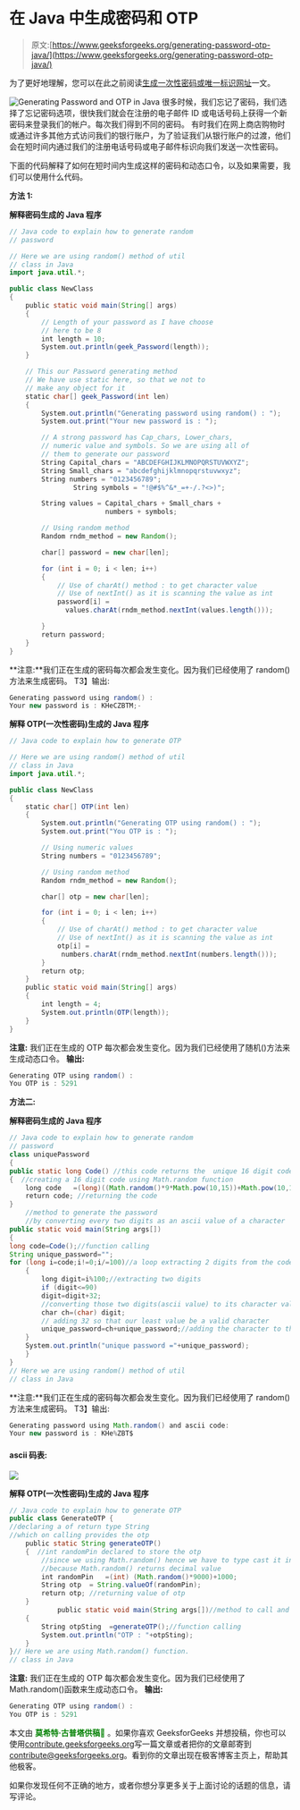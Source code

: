 # 在 Java 中生成密码和 OTP

> 原文:[https://www.geeksforgeeks.org/generating-password-otp-java/](https://www.geeksforgeeks.org/generating-password-otp-java/)

为了更好地理解，您可以在此之前阅读[生成一次性密码或唯一标识网址](https://www.geeksforgeeks.org/generate-one-time-password-unique-identification-url/)一文。

![Generating Password and OTP in Java](img/c44820b2a17274416ab030136eded909.png)
很多时候，我们忘记了密码，我们选择了忘记密码选项，很快我们就会在注册的电子邮件 ID 或电话号码上获得一个新密码来登录我们的帐户。每次我们得到不同的密码。
有时我们在网上商店购物时或通过许多其他方式访问我们的银行账户，为了验证我们从银行账户的过渡，他们会在短时间内通过我们的注册电话号码或电子邮件标识向我们发送一次性密码。

下面的代码解释了如何在短时间内生成这样的密码和动态口令，以及如果需要，我们可以使用什么代码。

**方法 1:**

**解释密码生成的 Java 程序**

```java
// Java code to explain how to generate random
// password

// Here we are using random() method of util
// class in Java
import java.util.*;

public class NewClass
{
    public static void main(String[] args)
    {
        // Length of your password as I have choose
        // here to be 8
        int length = 10;
        System.out.println(geek_Password(length));
    }

    // This our Password generating method
    // We have use static here, so that we not to
    // make any object for it
    static char[] geek_Password(int len)
    {
        System.out.println("Generating password using random() : ");
        System.out.print("Your new password is : ");

        // A strong password has Cap_chars, Lower_chars,
        // numeric value and symbols. So we are using all of
        // them to generate our password
        String Capital_chars = "ABCDEFGHIJKLMNOPQRSTUVWXYZ";
        String Small_chars = "abcdefghijklmnopqrstuvwxyz";
        String numbers = "0123456789";
                String symbols = "!@#$%^&*_=+-/.?<>)";

        String values = Capital_chars + Small_chars +
                        numbers + symbols;

        // Using random method
        Random rndm_method = new Random();

        char[] password = new char[len];

        for (int i = 0; i < len; i++)
        {
            // Use of charAt() method : to get character value
            // Use of nextInt() as it is scanning the value as int
            password[i] =
              values.charAt(rndm_method.nextInt(values.length()));

        }
        return password;
    }
}
```

**注意:**我们正在生成的密码每次都会发生变化。因为我们已经使用了 random()方法来生成密码。
T3】输出:

```java
Generating password using random() : 
Your new password is : KHeCZBTM;-
```

**解释 OTP(一次性密码)生成的 Java 程序**

```java
// Java code to explain how to generate OTP

// Here we are using random() method of util
// class in Java
import java.util.*;

public class NewClass
{
    static char[] OTP(int len)
    {
        System.out.println("Generating OTP using random() : ");
        System.out.print("You OTP is : ");

        // Using numeric values
        String numbers = "0123456789";

        // Using random method
        Random rndm_method = new Random();

        char[] otp = new char[len];

        for (int i = 0; i < len; i++)
        {
            // Use of charAt() method : to get character value
            // Use of nextInt() as it is scanning the value as int
            otp[i] =
             numbers.charAt(rndm_method.nextInt(numbers.length()));
        }
        return otp;
    }
    public static void main(String[] args)
    {
        int length = 4;
        System.out.println(OTP(length));
    }
}
```

**注意:**
我们正在生成的 OTP 每次都会发生变化。因为我们已经使用了随机()方法来生成动态口令。
**输出:**

```java
Generating OTP using random() : 
You OTP is : 5291
```

**方法二:**

**解释密码生成的 Java 程序**

```java
// Java code to explain how to generate random
// password
class uniquePassword
{
public static long Code() //this code returns the  unique 16 digit code 
{  //creating a 16 digit code using Math.random function
    long code   =(long)((Math.random()*9*Math.pow(10,15))+Math.pow(10,15));
    return code; //returning the code
}
    //method to generate the password
    //by converting every two digits as an ascii value of a character
public static void main(String args[]) 
{
long code=Code();//function calling
String unique_password="";
for (long i=code;i!=0;i/=100)//a loop extracting 2 digits from the code 
    {
        long digit=i%100;//extracting two digits
        if (digit<=90)
        digit=digit+32; 
        //converting those two digits(ascii value) to its character value
        char ch=(char) digit;
        // adding 32 so that our least value be a valid character 
        unique_password=ch+unique_password;//adding the character to the string
    }
    System.out.println("unique password ="+unique_password);
    }
}
// Here we are using random() method of util
// class in Java
```

**注意:**我们正在生成的密码每次都会发生变化。因为我们已经使用了 random()方法来生成密码。
T3】输出:

```java
Generating password using Math.random() and ascii code: 
Your new password is : KHe%ZBT$
```

#### ascii 码表:

![](img/1dcaf627a6b8b9956aae9f4b3d0a9e0e.png)

**解释 OTP(一次性密码)生成的 Java 程序**

```java
// Java code to explain how to generate OTP
public class GenerateOTP {
//declaring a of return type String
//which on calling provides the otp
    public static String generateOTP() 
    {  //int randomPin declared to store the otp
        //since we using Math.random() hence we have to type cast it int
        //because Math.random() returns decimal value
        int randomPin   =(int) (Math.random()*9000)+1000;
        String otp  = String.valueOf(randomPin);
        return otp; //returning value of otp
    }
            public static void main(String args[])//method to call and print otp
    {
        String otpSting  =generateOTP();//function calling
        System.out.println("OTP : "+otpSting);
    }
}// Here we are using Math.random() function.
// class in Java
```

**注意:**
我们正在生成的 OTP 每次都会发生变化。因为我们已经使用了 Math.random()函数来生成动态口令。
**输出:**

```java
Generating OTP using random() : 
You OTP is : 5291
```

本文由 <font color="green">**莫希特·古普塔供稿🙂**</font> 。如果你喜欢 GeeksforGeeks 并想投稿，你也可以使用[contribute.geeksforgeeks.org](http://www.contribute.geeksforgeeks.org)写一篇文章或者把你的文章邮寄到 contribute@geeksforgeeks.org。看到你的文章出现在极客博客主页上，帮助其他极客。

如果你发现任何不正确的地方，或者你想分享更多关于上面讨论的话题的信息，请写评论。
